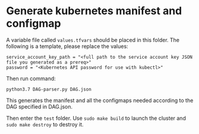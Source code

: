 Generate kubernetes manifest and configmap
===
A variable file called `values.tfvars` should be placed in this folder. The following is a template, please replace the values:

 ```
 service_account_key_path = "<full path to the service account key JSON file you generated as a prereq>"
 password = "<Kubernetes API password for use with kubectl>"
 ```

Then run command:
```
python3.7 DAG-parser.py DAG.json
```
This generates the manifest and all the configmaps needed according to the DAG specified in DAG.json.

Then enter the `test` folder. Use `sudo make build` to launch the cluster and `sudo make destroy` to destroy it.

